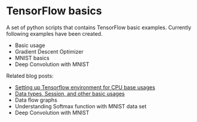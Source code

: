 # TensorFlow basics

A set of python scripts that contains TensorFlow basic examples. Currently following examples have been created.

  - Basic usage
  - Gradient Descent Optimizer
  - MNIST basics
  - Deep Convolution with MNIST

Related blog posts:
  - [Setting up Tensorflow environment for CPU base usages](https://isurusiriwardana.blogspot.com/2016/06/setting-up-tensorflow-environment-for.html)
  - [Data types, Session, and other basic usages](https://isurusiriwardana.blogspot.com/2016/06/data-types-sessions-and-other-basic.html)
  - Data flow graphs
  - Understanding Softmax function with MNIST data set
  - Deep Convolution with MNIST
